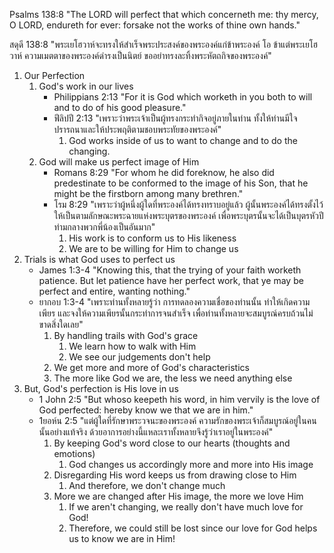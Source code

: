 Psalms 138:8 "The LORD will perfect that which concerneth me: thy mercy, O LORD, endureth for ever: forsake not the works of thine own hands."

สดุดี 138:8 "พระเยโฮวาห์จะทรงให้สำเร็จพระประสงค์ของพระองค์แก่ข้าพระองค์ โอ ข้าแต่พระเยโฮวาห์ ความเมตตาของพระองค์ดำรงเป็นนิตย์ ขออย่าทรงละทิ้งพระหัตถกิจของพระองค์"

1. Our Perfection
    1. God's work in our lives
        - Philippians 2:13 "For it is God which worketh in you both to will and to do of his good pleasure."
        - ฟีลิปปี 2:13 "เพราะว่าพระเจ้าเป็นผู้ทรงกระทำกิจอยู่ภายในท่าน ทั้งให้ท่านมีใจปรารถนาและให้ประพฤติตามชอบพระทัยของพระองค์"
            1. God works inside of us to want to change and to do the changing.
    2. God will make us perfect image of Him
        - Romans 8:29 "For whom he did foreknow, he also did predestinate to be conformed to the image of his Son, that he might be the firstborn among many brethren."
        - โรม 8:29 "เพราะว่าผู้หนึ่งผู้ใดที่พระองค์ได้ทรงทราบอยู่แล้ว ผู้นั้นพระองค์ได้ทรงตั้งไว้ให้เป็นตามลักษณะพระฉายแห่งพระบุตรของพระองค์ เพื่อพระบุตรนั้นจะได้เป็นบุตรหัวปีท่ามกลางพวกพี่น้องเป็นอันมาก"
            1. His work is to conform us to His likeness
            2. We are to be willing for Him to change us
2. Trials is what God uses to perfect us
    - James 1:3-4 "Knowing this, that the trying of your faith worketh patience. But let patience have her perfect work, that ye may be perfect and entire, wanting nothing."
    - ยากอบ 1:3-4 "เพราะท่านทั้งหลายรู้ว่า การทดลองความเชื่อของท่านนั้น ทำให้เกิดความเพียร และจงให้ความเพียรนั้นกระทำการจนสำเร็จ เพื่อท่านทั้งหลายจะสมบูรณ์ครบถ้วนไม่ขาดสิ่งใดเลย"
        1. By handling trails with God's grace
            1. We learn how to walk with Him
            2. We see our judgements don't help
        2. We get more and more of God's characteristics
        3. The more like God we are, the less we need anything else
3. But, God's perfection is His love in us
    - 1 John 2:5 "But whoso keepeth his word, in him vervily is the love of God perfected: hereby know we that we are in him."
    - 1ยอห์น 2:5 "แต่ผู้ใดที่รักษาพระวจนะของพระองค์ ความรักของพระเจ้าก็สมบูรณ์อยู่ในคนนั้นอย่างแท้จริง ด้วยอาการอย่างนี้แหละเราทั้งหลายจึงรู้ว่าเราอยู่ในพระองค์"
        1. By keeping God's word close to our hearts (thoughts and emotions)
            1. God changes us accordingly more and more into His image
        2. Disregarding His word keeps us from drawing close to Him
            1. And therefore, we don't change much
        3. More we are changed after His image, the more we love Him
            1. If we aren't changing, we really don't have much love for God!
            2. Therefore, we could still be lost since our love for God helps us to know we are in Him!
